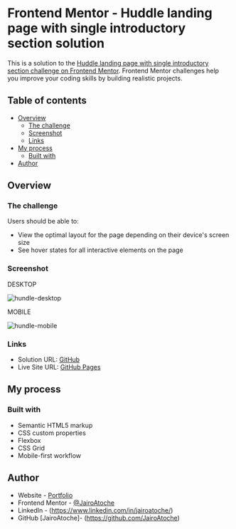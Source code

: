 # Frontend Mentor - Huddle landing page with single introductory section solution

This is a solution to the [Huddle landing page with single introductory section challenge on Frontend Mentor](https://www.frontendmentor.io/challenges/huddle-landing-page-with-a-single-introductory-section-B_2Wvxgi0). Frontend Mentor challenges help you improve your coding skills by building realistic projects. 

## Table of contents

- [Overview](#overview)
  - [The challenge](#the-challenge)
  - [Screenshot](#screenshot)
  - [Links](#links)
- [My process](#my-process)
  - [Built with](#built-with)
- [Author](#author)

## Overview

### The challenge

Users should be able to:

- View the optimal layout for the page depending on their device's screen size
- See hover states for all interactive elements on the page

### Screenshot
DESKTOP

![hundle-desktop](https://user-images.githubusercontent.com/44626985/168500859-db3a85a9-fa62-4b31-b778-643d1dc24508.png)

MOBILE

![hundle-mobile](https://user-images.githubusercontent.com/44626985/168500860-d26fe984-f3f6-42e5-bd28-cabc65089b0e.png)

### Links

- Solution URL: [GitHub](https://github.com/JairoAtoche/Huddle-Landing-Page)
- Live Site URL: [GitHub Pages](https://jairoatoche.github.io/Huddle-Landing-Page/)

## My process

### Built with

- Semantic HTML5 markup
- CSS custom properties
- Flexbox
- CSS Grid
- Mobile-first workflow

## Author

- Website - [Portfolio](https://jairoatoche.github.io/)
- Frontend Mentor - [@JairoAtoche](https://www.frontendmentor.io/profile/JairoAtoche)
- LinkedIn - (https://www.linkedin.com/in/jairoatoche/)
- GitHub [JairoAtoche]- (https://github.com/JairoAtoche)